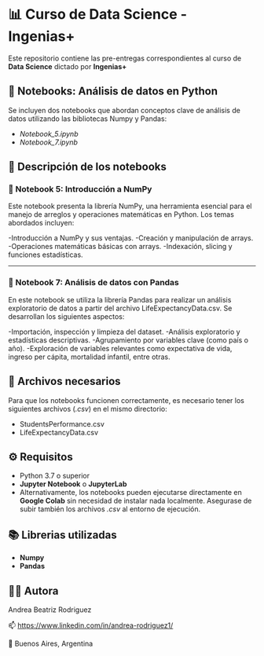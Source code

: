 # 📊 Curso de Data Science - Ingenias+
Este repositorio contiene las pre-entregas correspondientes al curso de **Data Science** dictado por **Ingenias+**
## 🧪 Notebooks: Análisis de datos en Python
Se incluyen dos notebooks que abordan conceptos clave de análisis de datos utilizando las bibliotecas Numpy y Pandas:

- *Notebook_5.ipynb*
- *Notebook_7.ipynb*

## 📘 Descripción de los notebooks

### 🔹 Notebook 5: Introducción a NumPy

Este notebook presenta la librería NumPy, una herramienta esencial para el manejo de arreglos y operaciones matemáticas en Python. Los temas abordados incluyen:

-Introducción a NumPy y sus ventajas.
-Creación y manipulación de arrays.
-Operaciones matemáticas básicas con arrays.
-Indexación, slicing y funciones estadísticas.

---

### 🔹 Notebook 7: Análisis de datos con Pandas

En este notebook se utiliza la librería Pandas para realizar un análisis exploratorio de datos a partir del archivo LifeExpectancyData.csv. Se desarrollan los siguientes aspectos:

-Importación, inspección y limpieza del dataset.
-Análisis exploratorio y estadísticas descriptivas.
-Agrupamiento por variables clave (como país o año).
-Exploración de variables relevantes como expectativa de vida, ingreso per cápita, mortalidad infantil, entre otras.

##  📁 Archivos necesarios
Para que los notebooks funcionen correctamente, es necesario tener los siguientes archivos (*.csv*) en el mismo directorio:
- StudentsPerformance.csv
- LifeExpectancyData.csv
## ⚙️ Requisitos
- Python 3.7 o superior
- **Jupyter Notebook** o **JupyterLab**
- Alternativamente, los notebooks pueden ejecutarse directamente en **Google Colab** sin necesidad de instalar nada localmente. Asegurase de subir también los archivos *.csv* al entorno de ejecución.
## 📚 Librerias utilizadas
  - **Numpy**
  - **Pandas**
## 👩‍💻 Autora
Andrea Beatriz Rodriguez

📫 https://www.linkedin.com/in/andrea-rodriguez1/

📍 Buenos Aires, Argentina

